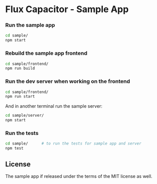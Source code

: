 # Flux Capacitor - Sample App

### Run the sample app

```sh
cd sample/
npm start
```

### Rebuild the sample app frontend

```sh
cd sample/frontend/
npm run build
```

### Run the dev server when working on the frontend

```sh
cd sample/frontend/
npm run start
```

And in another terminal run the sample server:

```sh
cd sample/server/
npm start
```

### Run the tests

```sh
cd sample/      # to run the tests for sample app and server
npm test
```

## License

The sample app if released under the terms of the MIT license as well.

